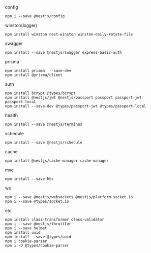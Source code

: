 config
```
npm i --save @nestjs/config
```

winston(logger)
```
npm install winston nest-winston winston-daily-rotate-file
```

swagger
```
npm install --save @nestjs/swagger express-basic-auth
```

prisma
```
npm install prisma  --save-dev
npm install @prisma/client
```

auth
```
npm install bcrypt @types/bcrypt
npm install @nestjs/jwt @nestjs/passport passport passport-jwt passport-local
npm install --save-dev @types/passport-jwt @types/passport-local
```

health
```
npm install --save @nestjs/terminus
```

schedule
```
npm install --save @nestjs/schedule
```

cache
```
npm install @nestjs/cache-manager cache-manager
```

mvc
```
npm install --save hbs
```

ws
```
npm i --save @nestjs/websockets @nestjs/platform-socket.io
npm i --save @types/socket.io
```

etc
```
npm install class-transformer class-validator
npm i --save @nestjs/throttler
npm i --save helmet
npm install uuid
npm install --save @types/uuid
npm i cookie-parser
npm i -D @types/cookie-parser
```
